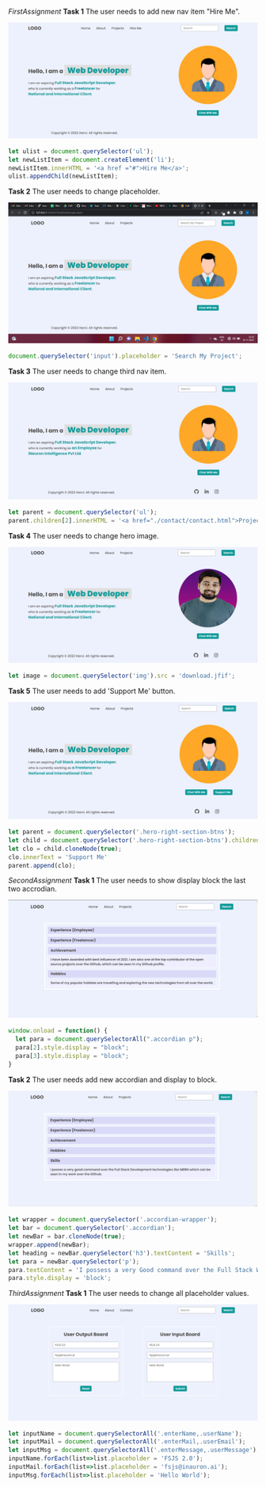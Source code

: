 *FirstAssignment*
**Task 1**
The user needs to add new nav item "Hire Me".

![task 1 image](./firstAssignmentImage/task1Output.png)

```JavaScript
let ulist = document.querySelector('ul');
let newListItem = document.createElement('li');
newListItem.innerHTML = '<a href ="#">Hire Me</a>';
ulist.appendChild(newListItem);
```

**Task 2**
The user needs to change placeholder.

![task 1 image](./firstAssignmentImage/task2Output.png)

```JavaScript
document.querySelector('input').placeholder = 'Search My Project';
```

**Task 3**
The user needs to change third nav item.

![task 1 image](./firstAssignmentImage/task3Output.png)

```JavaScript
let parent = document.querySelector('ul');
parent.children[2].innerHTML = '<a href="./contact/contact.html">Projects</a>';
```

**Task 4**
The user needs to change hero image.

![task 1 image](./firstAssignmentImage/task4Output.png)

```JavaScript
let image = document.querySelector('img').src = 'download.jfif';
```

**Task 5**
The user needs to add 'Support Me' button.

![task 1 image](./firstAssignmentImage/task5Output.png)

```JavaScript
let parent = document.querySelector('.hero-right-section-btns');
let child = document.querySelector('.hero-right-section-btns').children[0];
let clo = child.cloneNode(true);
clo.innerText = 'Support Me'
parent.append(clo);
```


*SecondAssignment*
**Task 1**
The user needs to show display block the last two accrodian.

![task 1 image](./secondAssignmentImage/task1Output.png)

```JavaScript
window.onload = function() {
  let para = document.querySelectorAll(".accordian p");
  para[2].style.display = "block";
  para[3].style.display = "block";
}
```

**Task 2**
The user needs add new accordian and display to block.

![task 1 image](./secondAssignmentImage/task2Output.png)

```JavaScript
let wrapper = document.querySelector('.accordian-wrapper');
let bar = document.querySelector('.accordian');
let newBar = bar.cloneNode(true);
wrapper.append(newBar);
let heading = newBar.querySelector('h3').textContent = 'Skills';
let para = newBar.querySelector('p');
para.textContent = 'I possess a very Good command over the Full Stack Web Development Technologies.';
para.style.display = 'block';
```


*ThirdAssignment*
**Task 1**
The user needs to change all placeholder values.

![task 1 image](./thirdAssignmentImage/task1Output.png)

```JavaScript
let inputName = document.querySelectorAll('.enterName,.userName');
let inputMail = document.querySelectorAll('.enterMail,.userEmail');
let inputMsg = document.querySelectorAll('.enterMessage,.userMessage');
inputName.forEach(list=>list.placeholder = 'FSJS 2.0');
inputMail.forEach(list=>list.placeholder = 'fsjs@inauron.ai');
inputMsg.forEach(list=>list.placeholder = 'Hello World');
```
